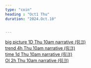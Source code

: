```yaml
---
type: "coin"
heading : "Oct1 Thu"
duration: "2024.Oct.10"


---
```

 


[big picture 1D Thu 10am narrative (링크)](/todo/images/big-2024-10-10-10AM.png)  
[trend 4h Thu 10am narrative (링크)](/todo/images/trend-2024-10-10-10AM.png)  
[time 1d Thu 10am narrative (링크)](/todo/images/time-2024-10-10-10AM.png)  
[OI 2h Thu 10am narrative (링크)](/todo/images/OI-2024-10-10-10AM.png)    



